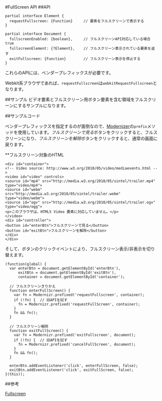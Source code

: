 #FullScreen API
##API

```
partial interface Element {
  requestFullscreen: {Function}     // 要素をフルスクリーンで表示する
}

partial interface Document {
  fullscreenEnabled: {boolean},     // フルスクリーンAPI対応している場合true
  fullscreenElement: {?Element},    // フルスクリーン表示されている要素を返す
  exitFullscreen: {Function}        // フルスクリーン表示を停止する
}
```

これらのAPIには、ベンダープレフィックスが必要です。

Webkit系ブラウザであれば、`requestFullscreen`は`webkitRequestFullscreen`となります。

##サンプル
ビデオ要素とフルスクリーン用ボタン要素を含む領域をフルスクリーンにするサンプルになります。

##サンプルコード

ベンダープレフィックスを指定するのが面倒なので、[Modernizer]()の`prefix`メソッドを使用しています。*フルスクリーンで見る*ボタンをクリックすると、フルスクリーンになり、*フルスクリーンを解除*ボタンをクリックすると、通常の画面に戻ります。

**フルスクリーン対象のHTML

```
<div id="container">
<!-- Video source: http://www.w3.org/2010/05/video/mediaevents.html -->
<video id="video" controls>
<source id="mp4" src="http://media.w3.org/2010/05/sintel/trailer.mp4" type="video/mp4">
<source id="webm" src="http://media.w3.org/2010/05/sintel/trailer.webm" type="video/webm">
<source id="ogv" src="http://media.w3.org/2010/05/sintel/trailer.ogv" type="video/ogg">
<p>このブラウザは、HTML5 Video 要素に対応していません。</p>
</video>
<div id="controller">
<button id="enterBtn">フルスクリーンで見る</button>
<button id="exitBtn">フルスクリーンを解除</button>
</div>
</div>
```

そして、ボタンのクリックイベントにより、フルスクリーン表示/非表示を切り替えます。

```
(function(global) {
  var enterBtn = document.getElementById('enterBtn'),
      exitBtn = document.getElementById('exitBtn'),
      container = document.getElementById('container');

  // フルスクリーンきりかえ
  function enterFullScreen() {
    var fn = Modernizr.prefixed('requestFullscreen', container);
    if (!fn) {  // 旧APIを試す
      fn = Modernizr.prefixed('requestFullScreen', container);
    }
    fn && fn();
  }

  // フルスクリーン解除
  function exitFullScreen() {
    var fn = Modernizr.prefixed('exitFullscreen', document);
    if (!fn) {  // 旧APIを試す
      fn = Modernizr.prefixed('cancelFullScreen', document);
    }
    fn && fn();
  }

  enterBtn.addEventListener('click', enterFullScreen, false);
  exitBtn.addEventListener('click', exitFullScreen, false);
}(this));
```

##参考

[Fullscreen](http://dvcs.w3.org/hg/fullscreen/raw-file/tip/Overview.html)
